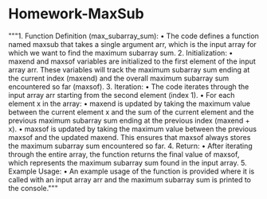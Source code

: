 # Homework-MaxSub
"""1.	Function Definition (max_subarray_sum):
	•	The code defines a function named maxsub that takes a single argument arr, which is the input array for which we want to find the maximum subarray sum.
	2.	Initialization:
	•	maxend and maxsof variables are initialized to the first element of the input array arr. These variables will track the maximum subarray sum ending at the current index (maxend) and the overall maximum subarray sum encountered so far (maxsof).
	3.	Iteration:
	•	The code iterates through the input array arr starting from the second element (index 1).
	•	For each element x in the array:
	•	maxend is updated by taking the maximum value between the current element x and the sum of the current element and the previous maximum subarray sum ending at the previous index (maxend + x).
	•	maxsof is updated by taking the maximum value between the previous maxsof and the updated maxend. This ensures that maxsof always stores the maximum subarray sum encountered so far.
	4.	Return:
	•	After iterating through the entire array, the function returns the final value of maxsof, which represents the maximum subarray sum found in the input array.
	5.	Example Usage:
	•	An example usage of the function is provided where it is called with an input array arr and the maximum subarray sum is printed to the console."""
